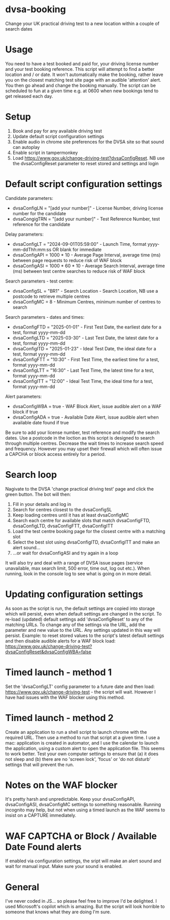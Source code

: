 # dvsa-booking
Change your UK practical driving test to a new location within a couple of search dates

# Usage
You need to have a test booked and paid for, your driving license number and your test booking reference. This script will attempt to find a better location and / or date. It won't automatically make the booking, rather leave you on the closest matching test site page with an audible 'attention' alert. You then go ahead and change the booking manually. The script can be scheduled to fun at a given time e.g. at 0600 when new bookings tend to get released each day.

# Setup
1. Book and pay for any available driving test
2. Update default script configuration settings
3. Enable audio in chrome site preferences for the DVSA site so that sound can autoplay
4. Enable script in tampermonkey
5. Load https://www.gov.uk/change-driving-test?dvsaConfigReset. NB use the dvsaConfigReset parameter to reset stored and settings and login

# Default script configuration settings

Candidate parameters:
 - dvsaConfigLN = "[add your number]" - License Number, driving license number for the candidate
 - dvsaCongigTRN = "[add your number]" - Test Reference Number, test reference for the candidate

Delay parameters:
 - dvsaConfigLT = "2024-09-01T05:59:00" - Launch Time, format yyyy-mm-ddThh:mm:ss OR blank for immediate
 - dvsaConfigAPI = 1000 * 10 - Average Page Interval, average time (ms) between page requests to reduce risk of WAF block
 - dvsaConfigASI = 1000 * 60 * 10 - Average Search Interval, average time (ms) between test centre searches to reduce risk of WAF block

Search parameters - test centre:
 - dvsaConfigSL = "BR1" - Search Location - Search Location, NB use a postcode to retrieve multiple centres
 - dvsaConfigMC = 8 - Minimum Centres, minimum number of centres to search

Search parameters - dates and times:
 - dvsaConfigFTD = "2025-01-01" - First Test Date, the earliest date for a test, format yyyy-mm-dd
 - dvsaConfigLTD = "2025-03-30" - Last Test Date, the latest date for a test, format yyyy-mm-dd
 - dvsaConfigITD = "2025-01-23" - Ideal Test Date, the ideal date for a test, format yyyy-mm-dd
 - dvsaConfigFTT = "10:30" - First Test Time, the earliest time for a test, format yyyy-mm-dd
 - dvsaConfigLTT = "16:30" - Last Test Time, the latest time for a test, format yyyy-mm-dd
 - dvsaConfigITT = "12:00" - Ideal Test Time, the ideal time for a test, format yyyy-mm-dd

Alert parameters:
 - dvsaConfigWBA = true - WAF Block Alert, issue audible alert on a WAF block if true
 - dvsaConfigADA = true - Available Date Alert, issue audible alert when available date found if true

Be sure to add your license number, test reference and modify the search dates. Use a postcode in the loction as this script is designed to search through multiple centres. Decrease the wait times to increase search speed and frequency. However you may upset their firewall which will often issue a CAPCHA or block access entirely for a period.

# Search loop
Nagivate to the DVSA 'change practical driving test' page and click the green button. The bot will then:
1. Fill in your details and log in
2. Search for centres closest to the dvsaConfigSL
3. Keep loading centres until it has at least dvsaConfigMC
4. Search each centre for available slots that match dvsaConfigFTD, dvsaConfigLTD, dvsaConfigFTT, dvsaConfigITT
5. Load the test centre booking page for the closest centre with a matching slot
6. Select the best slot using dvsaConfigITD, dvsaConfigITT and make an alert sound...
7. ...or wait for dvsaConfigASI and try again in a loop
   
It will also try and deal with a range of DVSA issue pages (service unavailable, max search limit, 500 error, time out, log out etc.). When running, look in the console log to see what is going on in more detail.

# Updating configuration settings
As soon as the script is run, the default settings are copied into storage which will persist, even when default settings are changed in the script. To re-load (updated) default settings add 'dvsaConfigReset' to any of the matching URLs. To change any of the settings via the URL, add the parameter and new value to the URL. Any settings updated in this way will persist. Example: to reset stored values to the script's latest default settings and then disable audible alerts for a WAF block load: https://www.gov.uk/change-driving-test?dvsaConfigReset&dvsaConfigWBA=false

# Timed launch - method 1
Set the 'dvsaConfigLT' config parameter to a future date and then load: https://www.gov.uk/change-driving-test - the script will wait. However I have had issues with the WAF blocker using this method.

# Timed launch - method 2
Create an application to run a shell script to launch chrome with the required URL. Then use a method to run that script at a given time. I use a mac: application is created in automator, and I use the calendar to launch the application, using a custom alert to open the application file. This seems to work better. Test your own computer settings to ensure that (a) it does not sleep and (b) there are no 'screen lock', 'focus' or 'do not disturb' settings that will prevent the run.

# Notes on the WAF blocker
It's pretty harsh and unpredictable. Keep your dvsaConfigAPI, dvsaConfigASI, dvsaConfigMC settings to something reasonable. Running incognito may help, but not when using a timed launch as the WAF seems to insist on a CAPTURE immediately.

# WAF CAPTCHA or Block / Available Date Found alerts
If enabled via configuration settings, the sript will make an alert sound and wait for manual input. Make sure your sound is enabled.

# General
I've never coded in JS... so please feel free to improve I'd be delighted. I used Microsoft's copilot which is amazing. But the script will look horrible to someone that knows what they are doing I'm sure.
